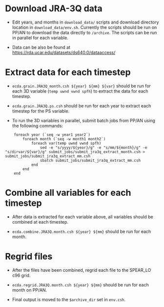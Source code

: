 # Download JRA-3Q data

- Edit years, and months in `download_data/` scripts and download directory location in `download_data/env.sh`. Currently the scripts should be run on PP/AN to download the data directly to `/archive`. The scripts can be run in parallel for each variable.

- Data can be also be found at https://rda.ucar.edu/datasets/ds640.0/dataaccess/

# Extract data for each timestep

- `ecda.grain.JRA3Q_month.csh ${year} ${mm} ${var}` should be run for each 3D variable (`temp uwnd vwnd spfh`) to extract the data for each timestep.

- `ecda.grain.JRA3Q.ps.csh` should be run for each year to extract each timestep for the PS variable.

- To run the 3D variables in parallel, submit batch jobs from PP/AN using the following commands:

```
    foreach year (`seq -w year1 year2`)
        foreach month (`seq -w month1 month2`)
            foreach var(temp uwnd vwnd spfh)
                sed -e "s/yyyy/${year}/g" -e "s/mm/${month}/g" -e "s/dirvar/${var}/g" submit_jobs/submit_jra3q_extract_month.csh > submit_jobs/submit_jra3q_extract_mm.csh
                sbatch submit_jobs/submit_jra3q_extract_mm.csh
            end
        end
    end
```

# Combine all variables for each timestep

- After data is extracted for each variable above, all variables should be combined at each timestep.

- `ecda.combine.JRA3Q.month.csh ${year} ${mm}` should be run for each month.

# Regrid files

- After the files have been combined, regrid each file to the SPEAR_LO c96 grid. 

- `ecda.regrid.JRA3Q.month.csh ${year} ${mm}` should be run for each month on PP/AN.

- Final output is moved to the `$archive_dir` set in `env.csh`.
